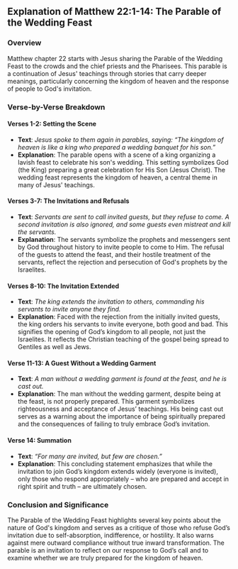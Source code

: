 ## Explanation of Matthew 22:1-14: The Parable of the Wedding Feast

### Overview
Matthew chapter 22 starts with Jesus sharing the Parable of the Wedding Feast to the crowds and the chief priests and the Pharisees. This parable is a continuation of Jesus' teachings through stories that carry deeper meanings, particularly concerning the kingdom of heaven and the response of people to God's invitation.

### **Verse-by-Verse Breakdown**

#### **Verses 1-2: Setting the Scene**
- **Text**: *Jesus spoke to them again in parables, saying: “The kingdom of heaven is like a king who prepared a wedding banquet for his son.”*
- **Explanation**: The parable opens with a scene of a king organizing a lavish feast to celebrate his son's wedding. This setting symbolizes God (the King) preparing a great celebration for His Son (Jesus Christ). The wedding feast represents the kingdom of heaven, a central theme in many of Jesus' teachings.

#### **Verses 3-7: The Invitations and Refusals**
- **Text**: *Servants are sent to call invited guests, but they refuse to come. A second invitation is also ignored, and some guests even mistreat and kill the servants.*
- **Explanation**: The servants symbolize the prophets and messengers sent by God throughout history to invite people to come to Him. The refusal of the guests to attend the feast, and their hostile treatment of the servants, reflect the rejection and persecution of God's prophets by the Israelites.

#### **Verses 8-10: The Invitation Extended**
- **Text**: *The king extends the invitation to others, commanding his servants to invite anyone they find.*
- **Explanation**: Faced with the rejection from the initially invited guests, the king orders his servants to invite everyone, both good and bad. This signifies the opening of God’s kingdom to all people, not just the Israelites. It reflects the Christian teaching of the gospel being spread to Gentiles as well as Jews.

#### **Verse 11-13: A Guest Without a Wedding Garment**
- **Text**: *A man without a wedding garment is found at the feast, and he is cast out.*
- **Explanation**: The man without the wedding garment, despite being at the feast, is not properly prepared. This garment symbolizes righteousness and acceptance of Jesus’ teachings. His being cast out serves as a warning about the importance of being spiritually prepared and the consequences of failing to truly embrace God’s invitation.

#### **Verse 14: Summation**
- **Text**: *“For many are invited, but few are chosen.”*
- **Explanation**: This concluding statement emphasizes that while the invitation to join God’s kingdom extends widely (everyone is invited), only those who respond appropriately – who are prepared and accept in right spirit and truth – are ultimately chosen.

### **Conclusion and Significance**
The Parable of the Wedding Feast highlights several key points about the nature of God's kingdom and serves as a critique of those who refuse God’s invitation due to self-absorption, indifference, or hostility. It also warns against mere outward compliance without true inward transformation. The parable is an invitation to reflect on our response to God’s call and to examine whether we are truly prepared for the kingdom of heaven.